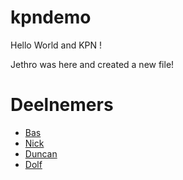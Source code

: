 # kpndemo

Hello World and KPN !

Jethro was here and created a new file!

# Deelnemers

* [Bas](Bas.md)
* [Nick](Nick.md)
* [Duncan](Duncan.md)
* [Dolf](dolf.md)